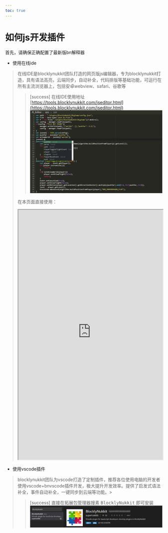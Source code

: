 ```yaml
---     
toc: true     
---     
```

#  如何js开发插件     
首先，请确保正确配置了最新版bn解释器     
- 使用在线ide     
> 在线IDE是blocklynukkit团队打造的网页版js编辑器，专为blocklynukkit打造，具有语法高亮，云端同步，自动补全，代码排版等基础功能，可运行在所有主流浏览器上，包括安卓webview、safari、谷歌等     
> >[success] 在线IDE使用地址 [https://tools.blocklynukkit.com/jseditor.html](https://tools.blocklynukkit.com/jseditor.html)     
> > ![](../../images/screenshot_1590291306297.png)     
>      
> 在本页面直接使用：     
> <iframe src="https://tools.blocklynukkit.com/jseditor.html" width="100%" height="800px"></iframe>     
     
- 使用vscode插件     
> blocklynukkit团队为vscode打造了定制插件，推荐各位使用电脑的开发者使用vscode+bnvscode插件开发，极大提升开发效率。提供了启发式语法补全，事件自动补全，一键同步到云端等功能。>     
> >[success] 直接在拓展包管理器搜素 <kbd>BlocklyNukkit</kbd> 即可安装     
> > ![](../../images/screenshot_1590291788566.png)